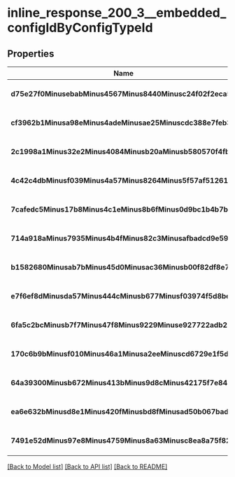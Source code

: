 # inline_response_200_3__embedded_configIdByConfigTypeId

## Properties
Name | Type | Description | Notes
------------ | ------------- | ------------- | -------------
**d75e27f0MinusebabMinus4567Minus8440Minusc24f02f2eca5** | **string** |  | [optional] [default to null]
**cf3962b1Minusa98eMinus4adeMinusae25Minuscdc388e7feb3** | **string** |  | [optional] [default to null]
**2c1998a1Minus32e2Minus4084Minusb20aMinusb580570f4fbf** | **string** |  | [optional] [default to null]
**4c42c4dbMinusf039Minus4a57Minus8264Minus5f57af512614** | **string** |  | [optional] [default to null]
**7cafedc5Minus17b8Minus4c1eMinus8b6fMinus0d9bc1b4b7bc** | **string** |  | [optional] [default to null]
**714a918aMinus7935Minus4b4fMinus82c3Minusafbadcd9e59b** | **string** |  | [optional] [default to null]
**b1582680Minusab7bMinus45d0Minusac36Minusb00f82df8e79** | **string** |  | [optional] [default to null]
**e7f6ef8dMinusda57Minus444cMinusb677Minusf03974f5d8be** | **string** |  | [optional] [default to null]
**6fa5c2bcMinusb7f7Minus47f8Minus9229Minuse927722adb27** | **string** |  | [optional] [default to null]
**170c6b9bMinusf010Minus46a1Minusa2eeMinuscd6729e1f5dc** | **string** |  | [optional] [default to null]
**64a39300Minusb672Minus413bMinus9d8cMinus42175f7e84dd** | **string** |  | [optional] [default to null]
**ea6e632bMinusd8e1Minus420fMinusbd8fMinusad50b067bad6** | **string** |  | [optional] [default to null]
**7491e52dMinus97e8Minus4759Minus8a63Minusc8ea8a75f822** | **string** |  | [optional] [default to null]

[[Back to Model list]](../README.md#documentation-for-models) [[Back to API list]](../README.md#documentation-for-api-endpoints) [[Back to README]](../README.md)


